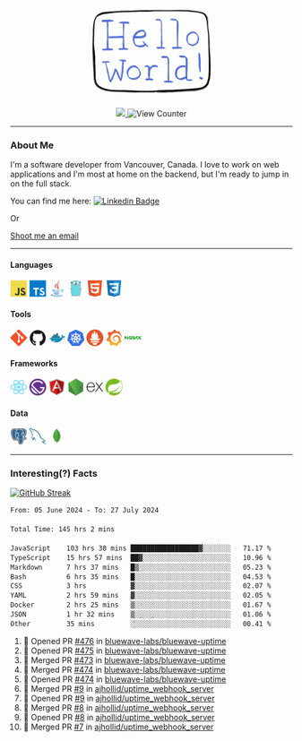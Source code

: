 <div align="center">
    <img src="./img/hello_world.webp" height="200px" width="">
    <div>
        <a href="https://www.linkedin.com/in/ajhollid">
            <img src="https://img.shields.io/badge/LinkedIn-blue"/>
        </a>
        <img src="https://komarev.com/ghpvc/?username=ajhollid&color=yellow" alt="View Counter">
    </div>
</div>

---

### About Me

I'm a software developer from Vancouver, Canada. I love to work on web applications and I'm most at home on the backend, but I'm ready to jump in on the full stack.

You can find me here: [![Linkedin Badge](https://img.shields.io/badge/-ajhollid-blue?style=flat&logo=Linkedin&logoColor=white)](https://www.linkedin.com/in/ajhollid)

Or

[Shoot me an email](mailto:ajhollid@gmail.com)

---

#### Languages

<div>
    <img src="./img/devicons/javascript-original.svg" width=30 height=30 alt="JavaScript">
    <img src="/img/devicons/typescript-original.svg" width=30 height=30 alt="TypeScript">
    <img src="./img/devicons/java-original.svg" width=30 height=30 alt="Java">
    <img src="./img/devicons/go-original.svg" width=30 height=30 alt="Golang">
    <img src="./img/devicons/html5-original.svg" width=30 height=30 alt="HTML 5">
    <img src="./img/devicons/css3-original.svg" width=30 height=30 alt="CSS 3">
</div>

#### Tools

<div>
    <img src="./img/devicons/git-original.svg" width=30 height=30 alt="Git">
    <img src="./img/devicons/github-original.svg" width=30 height=30 alt="Github">
    <img src="./img/devicons/docker-original.svg" width=30 
    height=30 alt="Docker">
    <img src="./img/devicons/kubernetes-original.svg" width=30 height=30 alt="K8">
    <img src="./img/devicons/prometheus-original.svg" width=30 height=30 alt="Prometheus">
    <img src="./img/devicons/grafana-original.svg" width=30 height=30 alt="Grafana">
    <img src="./img/devicons/nginx-original.svg" width=30 height=30 alt="Nginx">
</div>

#### Frameworks

<div>
    <img src="./img/devicons/react-original.svg" width=30 height=30 alt="React">
    <img src="./img/devicons/gatsby-original.svg" width=30 height=30 alt="Gatsby">
    <img src="./img/devicons/angularjs-original.svg" width=30 height=30 alt="AngularJS">
    <img src="./img/devicons/nodejs-original.svg" width=30 height=30 alt="NodeJS">
    <img src="./img/devicons/express-original.svg" width=30 height=30 alt="Express">
    <img src="./img/devicons/spring-original.svg" width=30 height=30 alt="Spring">
</div>

#### Data

<div>
    <img src="./img/devicons/postgresql-original.svg" width=30 height=30 alt="Postgresql">
    <img src="./img/devicons/mysql-original.svg" width=30 height=30 alt="Mysql">
    <img src="./img/devicons/mongodb-original.svg" width=30 height=30 alt="MongoDB">
</div>

---

### Interesting(?) Facts

[![GitHub Streak](http://github-readme-streak-stats.herokuapp.com?user=ajhollid)](https://git.io/streak-stats)

 <!--START_SECTION:waka-->

```txt
From: 05 June 2024 - To: 27 July 2024

Total Time: 145 hrs 2 mins

JavaScript    103 hrs 38 mins █████████████████▓░░░░░░░   71.17 %
TypeScript    15 hrs 57 mins  ██▓░░░░░░░░░░░░░░░░░░░░░░   10.96 %
Markdown      7 hrs 37 mins   █▒░░░░░░░░░░░░░░░░░░░░░░░   05.23 %
Bash          6 hrs 35 mins   █░░░░░░░░░░░░░░░░░░░░░░░░   04.53 %
CSS           3 hrs           ▓░░░░░░░░░░░░░░░░░░░░░░░░   02.07 %
YAML          2 hrs 59 mins   ▓░░░░░░░░░░░░░░░░░░░░░░░░   02.05 %
Docker        2 hrs 25 mins   ▒░░░░░░░░░░░░░░░░░░░░░░░░   01.67 %
JSON          1 hr 32 mins    ▒░░░░░░░░░░░░░░░░░░░░░░░░   01.06 %
Other         35 mins         ░░░░░░░░░░░░░░░░░░░░░░░░░   00.41 %
```

<!--END_SECTION:waka-->


<!--START_SECTION:activity-->
1. 💪 Opened PR [#476](https://github.com/bluewave-labs/bluewave-uptime/pull/476) in [bluewave-labs/bluewave-uptime](https://github.com/bluewave-labs/bluewave-uptime)
2. 💪 Opened PR [#475](https://github.com/bluewave-labs/bluewave-uptime/pull/475) in [bluewave-labs/bluewave-uptime](https://github.com/bluewave-labs/bluewave-uptime)
3. 🎉 Merged PR [#473](https://github.com/bluewave-labs/bluewave-uptime/pull/473) in [bluewave-labs/bluewave-uptime](https://github.com/bluewave-labs/bluewave-uptime)
4. 🎉 Merged PR [#474](https://github.com/bluewave-labs/bluewave-uptime/pull/474) in [bluewave-labs/bluewave-uptime](https://github.com/bluewave-labs/bluewave-uptime)
5. 💪 Opened PR [#474](https://github.com/bluewave-labs/bluewave-uptime/pull/474) in [bluewave-labs/bluewave-uptime](https://github.com/bluewave-labs/bluewave-uptime)
6. 🎉 Merged PR [#9](https://github.com/ajhollid/uptime_webhook_server/pull/9) in [ajhollid/uptime_webhook_server](https://github.com/ajhollid/uptime_webhook_server)
7. 💪 Opened PR [#9](https://github.com/ajhollid/uptime_webhook_server/pull/9) in [ajhollid/uptime_webhook_server](https://github.com/ajhollid/uptime_webhook_server)
8. 🎉 Merged PR [#8](https://github.com/ajhollid/uptime_webhook_server/pull/8) in [ajhollid/uptime_webhook_server](https://github.com/ajhollid/uptime_webhook_server)
9. 💪 Opened PR [#8](https://github.com/ajhollid/uptime_webhook_server/pull/8) in [ajhollid/uptime_webhook_server](https://github.com/ajhollid/uptime_webhook_server)
10. 🎉 Merged PR [#7](https://github.com/ajhollid/uptime_webhook_server/pull/7) in [ajhollid/uptime_webhook_server](https://github.com/ajhollid/uptime_webhook_server)
<!--END_SECTION:activity-->
